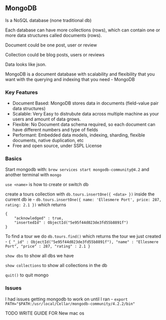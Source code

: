 ## MongoDB 

Is a NoSQL database (none traditional db)

Each database can have more collections (rows), which can contain one or more data structures called documents (rows).

Document could be one post, user or review

Collection could be blog posts, users or reviews 

Data looks like json. 

MongoDB is a document database with scalability and flexibility that you want with the querying and indexing that you need - MongoDB 

### Key Features

- Document Based: MongoDB stores data in documents (field-value pair data structures)
- Scalable: Very Easy to distrubute data across multiple machine as your users and amount of data grows. 
- Flexible: No Document data schema required, so each document can have different numbers and type of fields
- Performant: Embedded data models, indexing, sharding, flexible documents, native duplication, etc 
- Free and open source, under SSPL License 

### Basics 

Start mongodb with: `brew services start mongodb-community@4.2` and another terminal with `mongo`

`use <name>` is how to create or switch db

create a tours collection with `db.tours.insertOne({ <data> })` inside the current db ie -
`db.tours.insertOne({ name: 'Ellesmere Port', price: 287, rating: 2.1 })` which returns 

```
{
	"acknowledged" : true,
	"insertedId" : ObjectId("5e95f44d023de3fd55b8891f")
}
```
To find a tour we do `db.tours.find()` which returns the tour we just created -
`{ "_id" : ObjectId("5e95f44d023de3fd55b8891f"), "name" : "Ellesmere Port", "price" : 287, "rating" : 2.1 }` 

`show dbs` to show all dbs we have

`show collections` to show all collections in the db

`quit()` to quit mongo

### Issues 

I had issues getting mongodb to work on until I ran - 
`export PATH="$PATH:/usr/local/Cellar/mongodb-community/4.2.2/bin"`

TODO WRITE GUIDE FOR New mac os